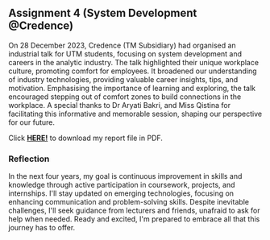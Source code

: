 ## Assignment 4 (System Development @Credence)

On 28 December 2023, Credence (TM Subsidiary) had organised an industrial talk for UTM students, focusing on system development and careers in the analytic industry. The talk highlighted their unique workplace culture, promoting comfort for employees. It broadened our understanding of industry technologies, providing valuable career insights, tips, and motivation. Emphasising the importance of learning and exploring, the talk encouraged stepping out of comfort zones to build connections in the workplace. A special thanks to Dr Aryati Bakri, and Miss Qistina for facilitating this informative and memorable session, shaping our perspective for our future.

Click <a href="https://github.com/lauyankai/Technology_and_Information_System/blob/main/Assignment%204%20(System%20Development%20%40Credence)/System%20Development%20%40Credence%20(TM%20Subsidiary).pdf">**HERE!**</a> to download my report file in PDF. 

### Reflection
In the next four years, my goal is continuous improvement in skills and knowledge through active participation in coursework, projects, and internships. I'll stay updated on emerging technologies, focusing on enhancing communication and problem-solving skills. Despite inevitable challenges, I'll seek guidance from lecturers and friends, unafraid to ask for help when needed. Ready and excited, I'm prepared to embrace all that this journey has to offer.